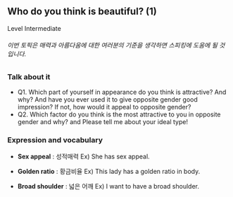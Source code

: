 ## Who do you think is beautiful? (1)
Level Intermediate
###### 이번 토픽은 매력과 아름다움에 대한 여러분의 기준을 생각하면 스피킹에 도움에 될 것입니다.

### Talk about it
- Q1. Which part of yourself in appearance do you think is attractive? And why? And have you ever used it to give opposite gender good impression? If not, how would it appeal to opposite gender?- Q2. Which factor do you think is the most attractive to you in opposite gender and why? and Please tell me about your ideal type!
### Expression and vocabulary
- **Sex appeal** : 성적매력
Ex) She has sex appeal.

- **Golden ratio** : 황금비율
Ex) This lady has a golden ratio in body.

- **Broad shoulder** : 넓은 어깨
Ex) I want to have a broad shoulder.


